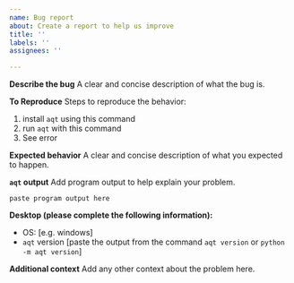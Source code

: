 ```yaml
---
name: Bug report
about: Create a report to help us improve
title: ''
labels: ''
assignees: ''

---
```


**Describe the bug**
A clear and concise description of what the bug is.

**To Reproduce**
Steps to reproduce the behavior:
1. install `aqt` using this command
2. run `aqt` with this command
3. See error

**Expected behavior**
A clear and concise description of what you expected to happen.

**`aqt` output**
Add program output to help explain your problem.

```
paste program output here
```

**Desktop (please complete the following information):**
 - OS: [e.g. windows]
 - `aqt` version [paste the output from the command `aqt version` or `python -m aqt version`]

**Additional context**
Add any other context about the problem here.
